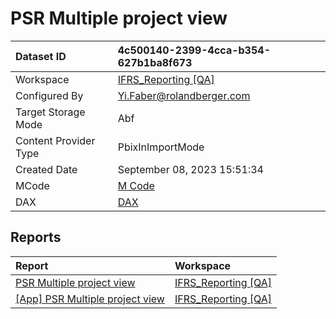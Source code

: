 



# PSR Multiple project view

|Dataset ID|4c500140-2399-4cca-b354-627b1ba8f673|
| :--- | :--- |
|Workspace|[IFRS_Reporting [QA]](../Workspaces/IFRS_Reporting-[QA].md)|
|Configured By|Yi.Faber@rolandberger.com|
|Target Storage Mode|Abf|
|Content Provider Type|PbixInImportMode|
|Created Date|September 08, 2023 15:51:34|
|MCode|[M Code](./PSR-Multiple-project-view/mcode.md)|
|DAX|[DAX](./PSR-Multiple-project-view/dax.md)|

## Reports

|Report|Workspace|
| :--- | :--- |
|[PSR Multiple project view](../Reports/PSR-Multiple-project-view.md)|[IFRS_Reporting [QA]](../Workspaces/IFRS_Reporting-[QA].md)|
|[[App] PSR Multiple project view](../Reports/[App]-PSR-Multiple-project-view.md)|[IFRS_Reporting [QA]](../Workspaces/IFRS_Reporting-[QA].md)|
